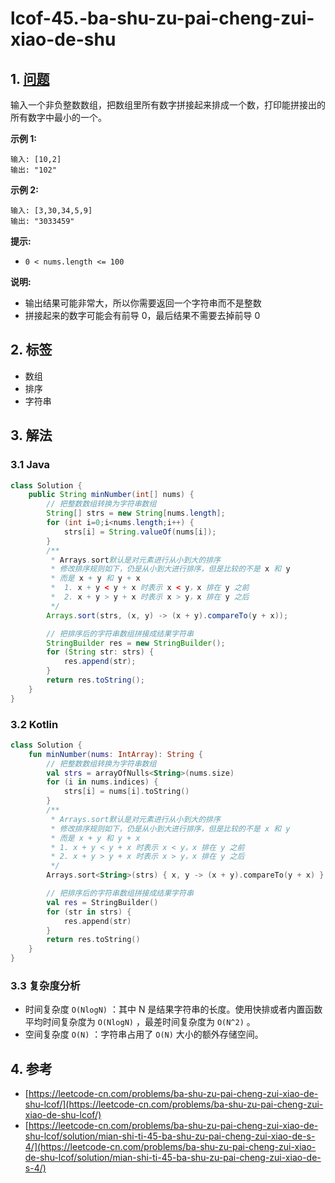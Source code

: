 # lcof-45.-ba-shu-zu-pai-cheng-zui-xiao-de-shu

## 1. [问题](https://leetcode-cn.com/problems/ba-shu-zu-pai-cheng-zui-xiao-de-shu-lcof/)

输入一个非负整数数组，把数组里所有数字拼接起来排成一个数，打印能拼接出的所有数字中最小的一个。

**示例 1:**

```text
输入: [10,2]
输出: "102"
```

**示例 2:**

```text
输入: [3,30,34,5,9]
输出: "3033459"
```

**提示:**

* `0 < nums.length <= 100`

**说明:**

* 输出结果可能非常大，所以你需要返回一个字符串而不是整数
* 拼接起来的数字可能会有前导 0，最后结果不需要去掉前导 0

## 2. 标签

* 数组
* 排序
* 字符串

## 3. 解法

### 3.1 Java

```java
class Solution {
    public String minNumber(int[] nums) {
        // 把整数数组转换为字符串数组
        String[] strs = new String[nums.length];
        for (int i=0;i<nums.length;i++) {
            strs[i] = String.valueOf(nums[i]);
        }
        /**
         * Arrays.sort默认是对元素进行从小到大的排序
         * 修改排序规则如下，仍是从小到大进行排序，但是比较的不是 x 和 y
         * 而是 x + y 和 y + x
         *  1. x + y < y + x 时表示 x < y，x 排在 y 之前
         *  2. x + y > y + x 时表示 x > y，x 排在 y 之后
         */
        Arrays.sort(strs, (x, y) -> (x + y).compareTo(y + x));

        // 把排序后的字符串数组拼接成结果字符串
        StringBuilder res = new StringBuilder();
        for (String str: strs) {
            res.append(str);
        }
        return res.toString();
    }
}
```

### 3.2 Kotlin

```kotlin
class Solution {
    fun minNumber(nums: IntArray): String {
        // 把整数数组转换为字符串数组
        val strs = arrayOfNulls<String>(nums.size)
        for (i in nums.indices) {
            strs[i] = nums[i].toString()
        }
        /**
         * Arrays.sort默认是对元素进行从小到大的排序
         * 修改排序规则如下，仍是从小到大进行排序，但是比较的不是 x 和 y
         * 而是 x + y 和 y + x
         * 1. x + y < y + x 时表示 x < y，x 排在 y 之前
         * 2. x + y > y + x 时表示 x > y，x 排在 y 之后
         */
        Arrays.sort<String>(strs) { x, y -> (x + y).compareTo(y + x) }

        // 把排序后的字符串数组拼接成结果字符串
        val res = StringBuilder()
        for (str in strs) {
            res.append(str)
        }
        return res.toString()
    }
}
```

### 3.3 复杂度分析

* 时间复杂度 `O(NlogN)` ：其中 N 是结果字符串的长度。使用快排或者内置函数平均时间复杂度为 `O(NlogN)` ，最差时间复杂度为 `O(N^2)` 。
* 空间复杂度 `O(N)` ：字符串占用了 `O(N)` 大小的额外存储空间。

## 4. 参考

* [https://leetcode-cn.com/problems/ba-shu-zu-pai-cheng-zui-xiao-de-shu-lcof/](https://leetcode-cn.com/problems/ba-shu-zu-pai-cheng-zui-xiao-de-shu-lcof/)
* [https://leetcode-cn.com/problems/ba-shu-zu-pai-cheng-zui-xiao-de-shu-lcof/solution/mian-shi-ti-45-ba-shu-zu-pai-cheng-zui-xiao-de-s-4/](https://leetcode-cn.com/problems/ba-shu-zu-pai-cheng-zui-xiao-de-shu-lcof/solution/mian-shi-ti-45-ba-shu-zu-pai-cheng-zui-xiao-de-s-4/)

